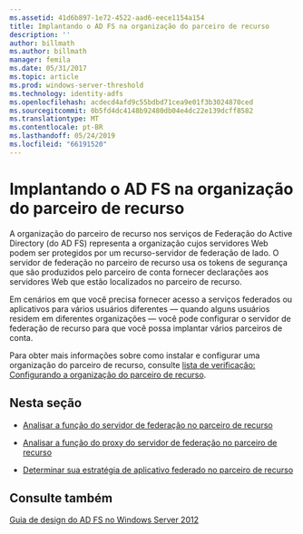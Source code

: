 ```yaml
---
ms.assetid: 41d6b897-1e72-4522-aad6-eece1154a154
title: Implantando o AD FS na organização do parceiro de recurso
description: ''
author: billmath
ms.author: billmath
manager: femila
ms.date: 05/31/2017
ms.topic: article
ms.prod: windows-server-threshold
ms.technology: identity-adfs
ms.openlocfilehash: acdecd4afd9c55bdbd71cea9e01f3b3024870ced
ms.sourcegitcommit: 0b5fd4dc4148b92480db04e4dc22e139dcff8582
ms.translationtype: MT
ms.contentlocale: pt-BR
ms.lasthandoff: 05/24/2019
ms.locfileid: "66191520"
---
```

# <a name="deploying-ad-fs-in-the-resource-partner-organization"></a>Implantando o AD FS na organização do parceiro de recurso

A organização do parceiro de recurso nos serviços de Federação do Active Directory \(do AD FS\) representa a organização cujos servidores Web podem ser protegidos por um recurso\-servidor de federação de lado. O servidor de federação no parceiro de recurso usa os tokens de segurança que são produzidos pelo parceiro de conta fornecer declarações aos servidores Web que estão localizados no parceiro de recurso.  
  
Em cenários em que você precisa fornecer acesso a serviços federados ou aplicativos para vários usuários diferentes — quando alguns usuários residem em diferentes organizações — você pode configurar o servidor de federação de recurso para que você possa implantar vários parceiros de conta.  
  
Para obter mais informações sobre como instalar e configurar uma organização do parceiro de recurso, consulte [lista de verificação: Configurando a organização do parceiro de recurso](../../ad-fs/deployment/Checklist--Configuring-the-Resource-Partner-Organization.md).  
  
## <a name="in-this-section"></a>Nesta seção  
  
-   [Analisar a função do servidor de federação no parceiro de recurso](Review-the-Role-of-the-Federation-Server-in-the-Resource-Partner.md)  
  
-   [Analisar a função do proxy do servidor de federação no parceiro de recurso](Review-the-Role-of-the-Federation-Server-Proxy-in-the-Resource-Partner.md)  
  
-   [Determinar sua estratégia de aplicativo federado no parceiro de recurso](Determine-Your-Federated-Application-Strategy-in-the-Resource-Partner.md)  
  

## <a name="see-also"></a>Consulte também
[Guia de design do AD FS no Windows Server 2012](AD-FS-Design-Guide-in-Windows-Server-2012.md)
